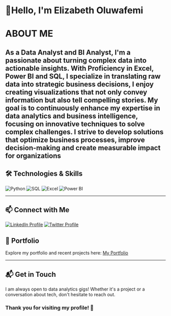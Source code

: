 # 👋Hello, I'm Elizabeth Oluwafemi

# ABOUT ME
As a  **Data Analyst** and **BI Analyst**, I'm a passionate about turning complex data into actionable insights. With Proficiency in  **Excel**, **Power BI**  and **SQL**, I specialize in translating raw data into strategic business decisions, I enjoy creating visualizations that not only convey information but also tell compelling stories. My goal is to continuously enhance my expertise in data analytics and business intelligence, focusing on innovative techniques to solve complex challenges. I strive to develop solutions that optimize business processes, improve decision-making and create measurable impact for organizations
-------------------
## 🛠️ Technologies & Skills
<p align="left">
  <img src="https://img.shields.io/badge/-Python-3776AB?style=for-the-badge&logo=python&logoColor=white" alt="Python"/>
  <img src="https://img.shields.io/badge/-SQL-4479A1?style=for-the-badge&logo=postgresql&logoColor=white" alt="SQL"/>
  <img src="https://img.shields.io/badge/-Excel-217346?style=for-the-badge&logo=microsoft-excel&logoColor=white" alt="Excel"/>
  <img src="https://img.shields.io/badge/-Power%20BI-F2C811?style=for-the-badge&logo=power-bi&logoColor=white" alt="Power BI"/>
</p>


  -------------
## 📫 Connect with Me


[![LinkedIn Profile](https://img.shields.io/badge/LinkedIn-Connect%20with%20Me-blue?style=flat-square)](https://www.linkedin.com/in/elizabeth-oluwafemi-2b3b722b0)
[![Twitter Profile](https://img.shields.io/badge/Twitter-Connect%20with%20Me-blue?style=flat-square&logo=twitter)](https://x.com/_liza632)

## 💼 Portfolio

Explore my portfolio and recent projects here: [My Portfolio](https://elizabetholuwafemi.github.io/Eliza.github.io/)

---

## 📬 Get in Touch
I am always open to data analytics gigs! Whether it's a project or a conversation about tech, don't hesitate to reach out.

### Thank you for visiting my profile! 🌟


